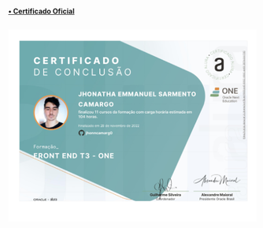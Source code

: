 #### <a href="https://cursos.alura.com.br/user/jhonncamarg0/degree-front-end-turma3-one-431390/certificate" target="_blank"> • Certificado Oficial </a>

##

![NPM](https://github.com/jhonncamarg0/oracle-next-education/blob/main/certificados/front-end/front-end.jpg)
